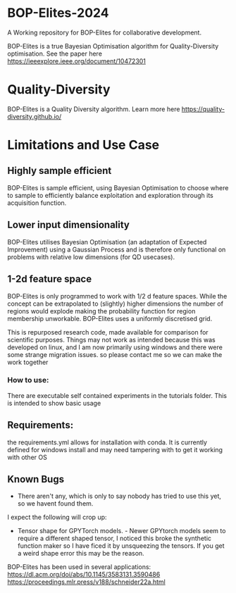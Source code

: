 # BOP-Elites-2024
A Working repository for BOP-Elites for collaborative development.

BOP-Elites is a true Bayesian Optimisation algorithm for Quality-Diversity optimisation. 
See the paper here https://ieeexplore.ieee.org/document/10472301 

# Quality-Diversity
BOP-Elites is a Quality Diversity algorithm. Learn more here
https://quality-diversity.github.io/

# Limitations and Use Case
## Highly sample efficient
BOP-Elites is sample efficient, using Bayesian Optimisation to choose where to sample to efficiently balance exploitation and exploration through its acquisition function.
## Lower input dimensionality
BOP-Elites utilises Bayesian Optimisation (an adaptation of Expected Improvement) using a Gaussian Process and is therefore only functional on problems with relative low dimensions (for QD usecases).  
## 1-2d feature space
BOP-Elites is only programmed to work with 1/2 d feature spaces. While the concept can be extrapolated to (slightly) higher dimensions the number of regions would explode making the probability function for region membership unworkable. BOP-Elites uses a uniformly discretised grid.


This is repurposed research code, made available for comparison for scientific purposes. Things may not work as intended because this was developed on linux, and I am now primarily using windows and there were some strange migration issues. 
so please contact me so we can make the work together 

### How to use:

There are executable self contained experiments in the tutorials folder. This is intended to show basic usage

## Requirements:

the requirements.yml allows for installation with conda. It is currently defined for windows install and may need tampering with to get it working with other OS

## Known Bugs

- There aren't any, which is only to say nobody has tried to use this yet, so we havent found them. 

I expect the following will crop up: 
- Tensor shape for GPYTorch models. - Newer GPYtorch models seem to require a different shaped tensor, I noticed this broke the synthetic function maker so I have ficed it by unsqueezing the tensors. If you get a weird shape error this may be the reason.

BOP-Elites has been used in several applications:
https://dl.acm.org/doi/abs/10.1145/3583131.3590486
https://proceedings.mlr.press/v188/schneider22a.html
